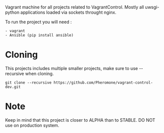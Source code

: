 Vagrant machine for all projects related to VagrantControl. Mostly all uwsgi-python applications loaded via sockets throught nginx.

To run the project you will need :

    - vagrant
    - Ansible (pip install ansible)

# Cloning

This projects includes multiple smaller projects, make sure to use --recursive
when cloning.

    git clone --recursive https://github.com/Pheromone/vagrant-control-dev.git

# Note 

Keep in mind that this project is closer to ALPHA than to STABLE. DO NOT use on production system.
